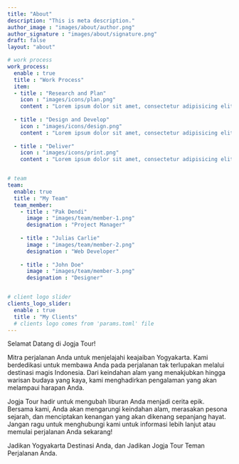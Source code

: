 ```yaml
---
title: "About"
description: "This is meta description."
author_image : "images/about/author.png"
author_signature : "images/about/signature.png"
draft: false
layout: "about"

# work process
work_process:
  enable : true
  title : "Work Process"
  item:
  - title : "Research and Plan"
    icon : "images/icons/plan.png"
    content : "Lorem ipsum dolor sit amet, consectetur adipisicing elit, sed do eiusmod tempor incididunt ut labore et dolore magna aliqua."
    
  - title : "Design and Develop"
    icon : "images/icons/design.png"
    content : "Lorem ipsum dolor sit amet, consectetur adipisicing elit, sed do eiusmod tempor incididunt ut labore et dolore magna aliqua."
    
  - title : "Deliver"
    icon : "images/icons/print.png"
    content : "Lorem ipsum dolor sit amet, consectetur adipisicing elit, sed do eiusmod tempor incididunt ut labore et dolore magna aliqua."


# team
team:
  enable: true
  title : "My Team"
  team_member:
    - title : "Pak Dendi"
      image : "images/team/member-1.png"
      designation : "Project Manager"
      
    - title : "Julias Carlie"
      image : "images/team/member-2.png"
      designation : "Web Developer"
      
    - title : "John Doe"
      image : "images/team/member-3.png"
      designation : "Designer"


# client logo slider
clients_logo_slider:
  enable : true
  title : "My Clients"
  # clients logo comes from 'params.toml' file
---
```


Selamat Datang di Jogja Tour!

Mitra perjalanan Anda untuk menjelajahi keajaiban Yogyakarta. Kami berdedikasi untuk membawa Anda pada perjalanan tak terlupakan melalui destinasi magis Indonesia. Dari keindahan alam yang menakjubkan hingga warisan budaya yang kaya, kami menghadirkan pengalaman yang akan melampaui harapan Anda.

Jogja Tour hadir untuk mengubah liburan Anda menjadi cerita epik. Bersama kami, Anda akan mengarungi keindahan alam, merasakan pesona sejarah, dan menciptakan kenangan yang akan dikenang sepanjang hayat. Jangan ragu untuk menghubungi kami untuk informasi lebih lanjut atau memulai perjalanan Anda sekarang!

Jadikan Yogyakarta Destinasi Anda, dan Jadikan Jogja Tour Teman Perjalanan Anda.